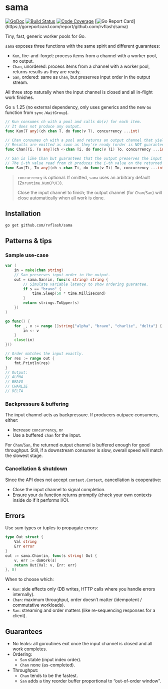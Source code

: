 # sama

[![GoDoc](https://godoc.org/github.com/rvflash/sama?status.svg)](https://godoc.org/github.com/rvflash/sama)
[![Build Status](https://github.com/rvflash/sama/workflows/build/badge.svg)](https://github.com/rvflash/sama/actions?workflow=build)
[![Code Coverage](https://codecov.io/gh/rvflash/sama/branch/master/graph/badge.svg)](https://codecov.io/gh/rvflash/sama)
[![Go Report Card](https://goreportcard.com/badge/github.com/rvflash/sama?)](https://goreportcard.com/report/github.com/rvflash/sama)


Tiny, fast, generic worker pools for Go.

`sama` exposes three functions with the same spirit and different guarantees:
* `Kun`, fire-and-forget: process items from a channel with a worker pool, no output.
* `Chan`, unordered: process items from a channel with a worker pool, returns results as they are ready.
* `San`, ordered: same as `Chan`, but preserves input order in the output stream.

All three stop naturally when the input channel is closed and all in-flight work finishes.

Go ≥ 1.25 (no external dependency, only uses generics and the new `Go` function from `sync.WaitGroup`).

```go
// Kun consumes ch with a pool and calls do(v) for each item.
// It does not produce any output.
func Kun[T any](ch chan T, do func(v T), concurrency ...int)

// Chan consumes ch with a pool and returns an output channel that yields do(v) results.
// Results are emitted as soon as they're ready (order is NOT guaranteed).
func Chan[Ti, To any](ch <-chan Ti, do func(v Ti) To, concurrency ...int) chan To

// San is like Chan but guarantees that the output preserves the input order.
// The i-th value read from ch produces the i-th value on the returned channel.
func San[Ti, To any](ch <-chan Ti, do func(v Ti) To, concurrency ...int) chan To
```

> `concurrency` is optional. If omitted, `sama` uses an arbitrary default (2x`runtime.NumCPU()`).
> 
> Close the input channel to finish; the output channel (for `Chan`/`San`) will close automatically when all work is done.

## Installation

```bash
go get github.com/rvflash/sama
```

## Patterns & tips

### Sample use-case

```go
var (
    in = make(chan string)
    // San preserves input order in the output.
    out = sama.San(in, func(s string) string {
        // Simulate variable latency to show ordering guarantee.
        if s == "bravo" {
            time.Sleep(50 * time.Millisecond)
        }
        return strings.ToUpper(s)
    })
)

go func() {
    for _, v := range []string{"alpha", "bravo", "charlie", "delta"} {
        in <- v
    }
    close(in)
}()

// Order matches the input exactly.
for res := range out {
    fmt.Println(res)
}
// Output: 
// ALPHA
// BRAVO
// CHARLIE
// DELTA
```

### Backpressure & buffering

The input channel acts as backpressure. If producers outpace consumers, either:
* Increase `concurrency`, or
* Use a buffered `chan` for the input.

For `Chan`/`San`, the returned output channel is buffered enough for good throughput.
Still, if a downstream consumer is slow, overall speed will match the slowest stage.

### Cancellation & shutdown

Since the API does not accept `context.Context`, cancellation is cooperative:
- Close the input channel to signal completion.
- Ensure your `do` function returns promptly (check your own contexts inside do if it performs I/O).

## Errors

Use sum types or tuples to propagate errors:
```go
type Out struct {
    Val string
    Err error
}
out := sama.Chan(in, func(s string) Out {
    v, err := doWork(s)
    return Out{Val: v, Err: err}
}, 8)
```

When to choose which:
* `Kun`: side effects only (DB writes, HTTP calls where you handle errors internally).
* `Chan`: maximum throughput, order doesn’t matter (idempotent / commutative workloads).
* `San`: streaming and order matters (like re-sequencing responses for a client).


## Guarantees

* No leaks: all goroutines exit once the input channel is closed and all work completes.
* Ordering:
  - `San` stable (input index order).
  - `Chan` none (as-completed).
* Throughput:
  - `Chan` tends to be the fastest.
  - `San` adds a tiny reorder buffer proportional to “out-of-order window”.